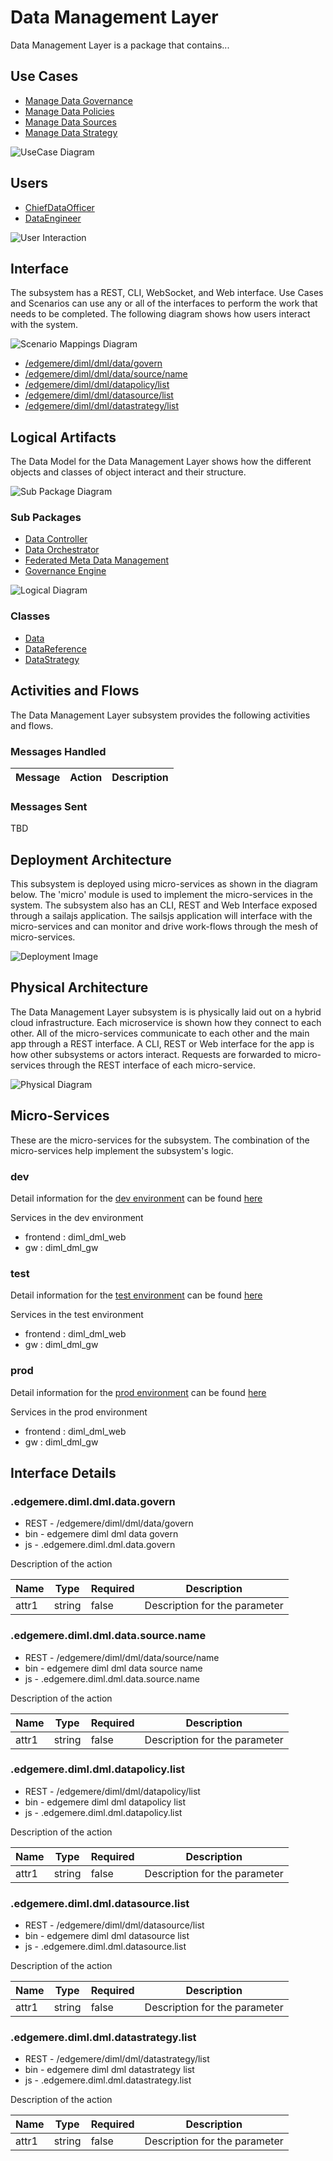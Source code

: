 
# Data Management Layer

Data Management Layer is a package that contains...



## Use Cases

* [Manage Data Governance](usecsaes/ManageDataGovernance/index.md)
* [Manage Data Policies](usecsaes/ManageDataPolicies/index.md)
* [Manage Data Sources](usecsaes/ManageDataSources/index.md)
* [Manage Data Strategy](usecsaes/ManageDataStrategy/index.md)


![UseCase Diagram](./usecases.svg)

## Users
* [ChiefDataOfficer](/actors/cdo)
* [DataEngineer](/actors/dataengineer)


![User Interaction](./userinteraction.svg)

## Interface
The subsystem has a REST, CLI, WebSocket, and Web interface. Use Cases and Scenarios can use any or all
of the interfaces to perform the work that needs to be completed. The following  diagram shows how
users interact with the system.

![Scenario Mappings Diagram](./scenariomapping.svg)

* [/edgemere/diml/dml/data/govern](./action//edgemere/diml/dml/data/govern)
* [/edgemere/diml/dml/data/source/name](./action//edgemere/diml/dml/data/source/name)
* [/edgemere/diml/dml/datapolicy/list](./action//edgemere/diml/dml/datapolicy/list)
* [/edgemere/diml/dml/datasource/list](./action//edgemere/diml/dml/datasource/list)
* [/edgemere/diml/dml/datastrategy/list](./action//edgemere/diml/dml/datastrategy/list)


## Logical Artifacts
The Data Model for the  Data Management Layer shows how the different objects and classes of object interact
and their structure.

![Sub Package Diagram](./subpackage.svg)

### Sub Packages

* [Data Controller](./dc/index.md)
* [Data Orchestrator](./do/index.md)
* [Federated Meta Data Management](./fmdm/index.md)
* [Governance Engine](./ge/index.md)


![Logical Diagram](./logical.svg)

### Classes

* [Data](./models//edgemere/diml/dml/Data/index.md)
* [DataReference](./models//edgemere/diml/dml/DataReference/index.md)
* [DataStrategy](./models//edgemere/diml/dml/DataStrategy/index.md)


## Activities and Flows
The Data Management Layer subsystem provides the following activities and flows.

### Messages Handled

| Message | Action | Description |
|---|---|---|


### Messages Sent

TBD

## Deployment Architecture

This subsystem is deployed using micro-services as shown in the diagram below. The 'micro' module is
used to implement the micro-services in the system.
The subsystem also has an CLI, REST and Web Interface exposed through a sailajs application. The sailsjs
application will interface with the micro-services and can monitor and drive work-flows through the mesh of
micro-services.

![Deployment Image](./deployment.svg)

## Physical Architecture

The Data Management Layer subsystem is is physically laid out on a hybrid cloud infrastructure. Each microservice is shown
how they connect to each other. All of the micro-services communicate to each other and the main app through a
REST interface. A CLI, REST or Web interface for the app is how other subsystems or actors interact. Requests are
forwarded to micro-services through the REST interface of each micro-service.

![Physical Diagram](./physical.svg)

## Micro-Services
These are the micro-services for the subsystem. The combination of the micro-services help implement
the subsystem's logic.

### dev
Detail information for the [dev environment](./envs/dev/index.md) can be found [here](./envs/dev/index.md)

Services in the dev environment

* frontend : diml_dml_web
* gw : diml_dml_gw

### test
Detail information for the [test environment](./envs/test/index.md) can be found [here](./envs/test/index.md)

Services in the test environment

* frontend : diml_dml_web
* gw : diml_dml_gw

### prod
Detail information for the [prod environment](./envs/prod/index.md) can be found [here](./envs/prod/index.md)

Services in the prod environment

* frontend : diml_dml_web
* gw : diml_dml_gw


## Interface Details

### .edgemere.diml.dml.data.govern
* REST - /edgemere/diml/dml/data/govern
* bin -  edgemere diml dml data govern
* js - .edgemere.diml.dml.data.govern

Description of the action

| Name | Type | Required | Description |
|---|---|---|---|
| attr1 | string |false | Description for the parameter |



### .edgemere.diml.dml.data.source.name
* REST - /edgemere/diml/dml/data/source/name
* bin -  edgemere diml dml data source name
* js - .edgemere.diml.dml.data.source.name

Description of the action

| Name | Type | Required | Description |
|---|---|---|---|
| attr1 | string |false | Description for the parameter |



### .edgemere.diml.dml.datapolicy.list
* REST - /edgemere/diml/dml/datapolicy/list
* bin -  edgemere diml dml datapolicy list
* js - .edgemere.diml.dml.datapolicy.list

Description of the action

| Name | Type | Required | Description |
|---|---|---|---|
| attr1 | string |false | Description for the parameter |



### .edgemere.diml.dml.datasource.list
* REST - /edgemere/diml/dml/datasource/list
* bin -  edgemere diml dml datasource list
* js - .edgemere.diml.dml.datasource.list

Description of the action

| Name | Type | Required | Description |
|---|---|---|---|
| attr1 | string |false | Description for the parameter |



### .edgemere.diml.dml.datastrategy.list
* REST - /edgemere/diml/dml/datastrategy/list
* bin -  edgemere diml dml datastrategy list
* js - .edgemere.diml.dml.datastrategy.list

Description of the action

| Name | Type | Required | Description |
|---|---|---|---|
| attr1 | string |false | Description for the parameter |




